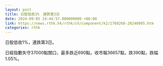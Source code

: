 ```yaml
---
layout: post
title: 日股低收1%　連跌第3日
date: 2024-09-05 14:44:57.000000000 +08:00
link: https://news.rthk.hk/rthk/ch/component/k2/1769268-20240905.htm
categories: rthk
---
```


日股低收1%，連跌第3日。

日經指數失守37000點關口，最多跌近690點，收市報36657點，跌390點，跌幅1.05%。
